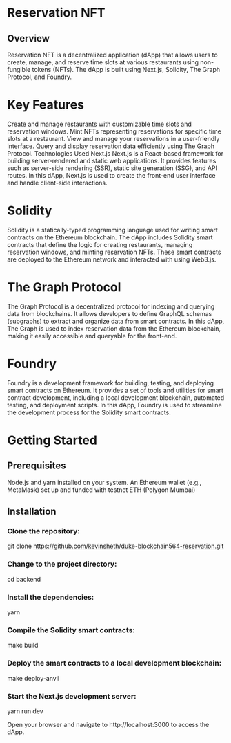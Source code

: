 # Reservation NFT
## Overview
Reservation NFT is a decentralized application (dApp) that allows users to create, manage, and reserve time slots at various restaurants using non-fungible tokens (NFTs). The dApp is built using Next.js, Solidity, The Graph Protocol, and Foundry.

# Key Features
Create and manage restaurants with customizable time slots and reservation windows.
Mint NFTs representing reservations for specific time slots at a restaurant.
View and manage your reservations in a user-friendly interface.
Query and display reservation data efficiently using The Graph Protocol.
Technologies Used
Next.js
Next.js is a React-based framework for building server-rendered and static web applications. It provides features such as server-side rendering (SSR), static site generation (SSG), and API routes. In this dApp, Next.js is used to create the front-end user interface and handle client-side interactions.

# Solidity
Solidity is a statically-typed programming language used for writing smart contracts on the Ethereum blockchain. The dApp includes Solidity smart contracts that define the logic for creating restaurants, managing reservation windows, and minting reservation NFTs. These smart contracts are deployed to the Ethereum network and interacted with using Web3.js.

# The Graph Protocol
The Graph Protocol is a decentralized protocol for indexing and querying data from blockchains. It allows developers to define GraphQL schemas (subgraphs) to extract and organize data from smart contracts. In this dApp, The Graph is used to index reservation data from the Ethereum blockchain, making it easily accessible and queryable for the front-end.

# Foundry
Foundry is a development framework for building, testing, and deploying smart contracts on Ethereum. It provides a set of tools and utilities for smart contract development, including a local development blockchain, automated testing, and deployment scripts. In this dApp, Foundry is used to streamline the development process for the Solidity smart contracts.

# Getting Started
## Prerequisites
Node.js and yarn installed on your system.
An Ethereum wallet (e.g., MetaMask) set up and funded with testnet ETH (Polygon Mumbai)
## Installation
### Clone the repository:
git clone https://github.com/kevinsheth/duke-blockchain564-reservation.git

### Change to the project directory:
cd backend

### Install the dependencies:
yarn

### Compile the Solidity smart contracts:
make build

### Deploy the smart contracts to a local development blockchain:

make deploy-anvil
### Start the Next.js development server:
yarn run dev

Open your browser and navigate to http://localhost:3000 to access the dApp.